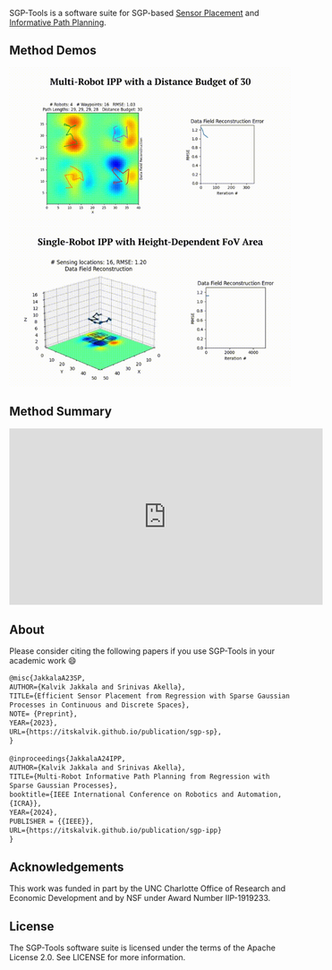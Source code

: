 SGP-Tools is a software suite for SGP-based [Sensor Placement](https://itskalvik.com/publication/sgp-sp) and [Informative Path Planning](https://itskalvik.com/publication/sgp-ipp).

## Method Demos
<p align="center"><img src="assets/point_sensing.gif"><img src="assets/non-point_sensing.gif"></p>

## Method Summary
<p align="center"><div class="video-con"><iframe width="560" height="315" src="https://www.youtube.com/embed/G-RKFa1vNHM?si=PLmrmkCwXRj7mc4A" title="YouTube video player" frameborder="0" allow="accelerometer; autoplay; clipboard-write; encrypted-media; gyroscope; picture-in-picture; web-share" referrerpolicy="strict-origin-when-cross-origin" allowfullscreen></iframe></div></p>

## About
Please consider citing the following papers if you use SGP-Tools in your academic work 😄

```
@misc{JakkalaA23SP,
AUTHOR={Kalvik Jakkala and Srinivas Akella},
TITLE={Efficient Sensor Placement from Regression with Sparse Gaussian Processes in Continuous and Discrete Spaces},
NOTE= {Preprint},
YEAR={2023},
URL={https://itskalvik.github.io/publication/sgp-sp},
}

@inproceedings{JakkalaA24IPP,
AUTHOR={Kalvik Jakkala and Srinivas Akella},
TITLE={Multi-Robot Informative Path Planning from Regression with Sparse Gaussian Processes},
booktitle={IEEE International Conference on Robotics and Automation, {ICRA}},
YEAR={2024},
PUBLISHER = {{IEEE}},
URL={https://itskalvik.github.io/publication/sgp-ipp}
}
``` 

## Acknowledgements
This work was funded in part by the UNC Charlotte Office of Research and Economic Development and by NSF under Award Number IIP-1919233.

## License
The SGP-Tools software suite is licensed under the terms of the Apache License 2.0.
See LICENSE for more information.